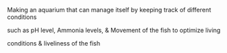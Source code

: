 Making an aquarium that can manage itself
by keeping track of different conditions

such as pH level, Ammonia levels, &
Movement of the fish to optimize living

conditions & liveliness of the fish
